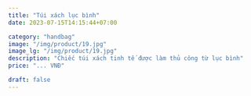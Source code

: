 ```yaml
---
title: "Túi xách lục bình"
date: 2023-07-15T14:15:44+07:00

category: "handbag" 
image: "/img/product/19.jpg"
image_lg: "/img/product/19.jpg"
description: "Chiếc túi xách tinh tế được làm thủ công từ lục bình"
price: "... VNĐ"

draft: false
---
```

